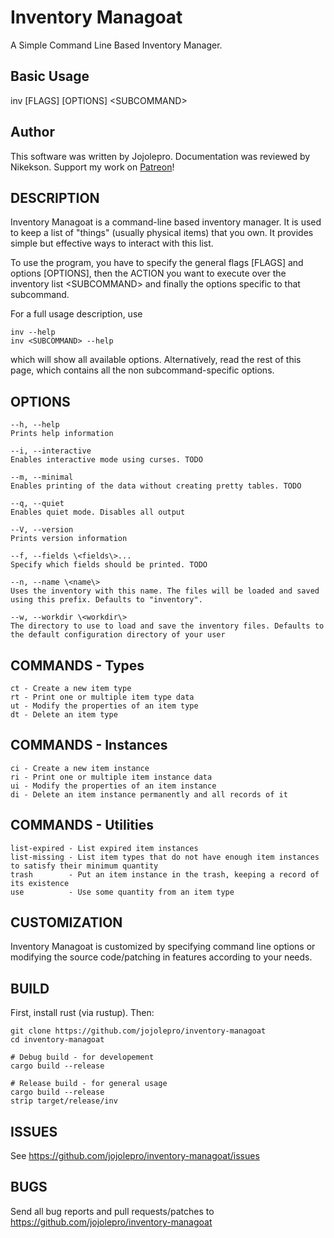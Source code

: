 # Inventory Managoat
A Simple Command Line Based Inventory Manager.

## Basic Usage
inv [FLAGS] [OPTIONS] \<SUBCOMMAND\>

## Author
This software was written by Jojolepro. Documentation was reviewed by Nikekson.
Support my work on [Patreon](https://www.patreon.com/jojolepro)!

## DESCRIPTION
Inventory Managoat is a command-line based inventory manager.
It is used to keep a list of "things" (usually physical items) that you own.
It provides simple but effective ways to interact with this list.

To use the program, you have to specify the general flags [FLAGS] and options [OPTIONS],
then the ACTION you want to execute over the inventory list \<SUBCOMMAND\>
and finally the options specific to that subcommand.

For a full usage description, use
```
inv --help
inv <SUBCOMMAND> --help
```
which will show all available options. Alternatively, read the rest of this page, which contains all the non subcommand-specific options.

## OPTIONS
```
--h, --help
Prints help information

--i, --interactive
Enables interactive mode using curses. TODO

--m, --minimal
Enables printing of the data without creating pretty tables. TODO

--q, --quiet
Enables quiet mode. Disables all output

--V, --version
Prints version information

--f, --fields \<fields\>...
Specify which fields should be printed. TODO

--n, --name \<name\>
Uses the inventory with this name. The files will be loaded and saved using this prefix. Defaults to "inventory".

--w, --workdir \<workdir\>
The directory to use to load and save the inventory files. Defaults to the default configuration directory of your user
```

## COMMANDS - Types

```
ct - Create a new item type
rt - Print one or multiple item type data
ut - Modify the properties of an item type
dt - Delete an item type
```

## COMMANDS - Instances

```
ci - Create a new item instance
ri - Print one or multiple item instance data
ui - Modify the properties of an item instance
di - Delete an item instance permanently and all records of it
```

## COMMANDS - Utilities

```
list-expired - List expired item instances
list-missing - List item types that do not have enough item instances to satisfy their minimum quantity
trash        - Put an item instance in the trash, keeping a record of its existence
use          - Use some quantity from an item type
```

## CUSTOMIZATION
Inventory Managoat is customized by specifying command line options or modifying the source code/patching in features according to your needs.

## BUILD
First, install rust (via rustup).
Then:
```
git clone https://github.com/jojolepro/inventory-managoat
cd inventory-managoat

# Debug build - for developement
cargo build --release

# Release build - for general usage
cargo build --release
strip target/release/inv
```

## ISSUES
See https://github.com/jojolepro/inventory-managoat/issues

## BUGS
Send all bug reports and pull requests/patches to https://github.com/jojolepro/inventory-managoat

